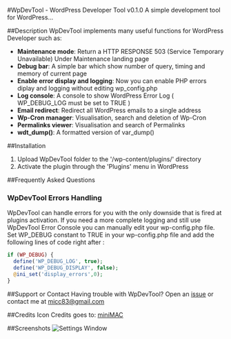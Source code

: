 #WpDevTool - WordPress Developer Tool v0.1.0
A simple development tool for WordPress...

##Description
WpDevTool implements many useful functions for WordPress Developer such as:

* **Maintenance mode**: Return a HTTP RESPONSE 503 (Service Temporary Unavailable) Under Maintenance landing page
* **Debug bar**: A simple bar which show number of query, timing and memory of current page
* **Enable error display and logging**: Now you can enable PHP errors diplay and logging without editing wp_config.php
* **Log console**: A console to show WordPress Error Log ( WP_DEBUG_LOG must be set to TRUE )
* **Email redirect**: Redirect all WordPress emails to a single address
* **Wp-Cron manager**: Visualisation, search and deletion of Wp-Cron
* **Permalinks viewer**: Visualisation and search of Permalinks
* **wdt_dump()**: A formatted version of var_dump()

##Installation

1. Upload WpDevTool folder to the '/wp-content/plugins/' directory
2. Activate the plugin through the 'Plugins' menu in WordPress

##Frequently Asked Questions

### WpDevTool Errors Handling

WpDevTool can handle errors for you with the only downside that is fired at plugins activation. If you need a more complete logging and still use WpDevTool Error Console you can manually edit your wp-config.php file. Set WP_DEBUG constant to TRUE in your wp-config.php file and add the following lines of code right after :
```php
if (WP_DEBUG) {
  define('WP_DEBUG_LOG', true);
  define('WP_DEBUG_DISPLAY', false);
  @ini_set('display_errors',0);
}
```

##Support or Contact
Having trouble with WpDevTool? Open an [issue](https://github.com/micc83/WpDevTool/issues) or contact me at micc83@gmail.com

##Credits
Icon Credits goes to: [miniMAC](http://http://www.minimamente.com)

##Screenshots
![Settings Window](https://raw.github.com/micc83/WpDevTool/assets/screenshot-1.jpg)

